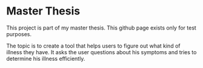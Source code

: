 # Master Thesis
This project is part of my master thesis. This github page exists only for test purposes.

The topic is to create a tool that helps users to figure out what kind of illness they have. 
It asks the user questions about his symptoms and tries to determine his illness efficiently.
